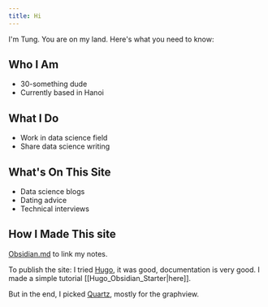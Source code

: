 ```yaml
---
title: Hi
---
```


I'm Tung. You are on my land. Here's what you need to know:

## Who I Am
- 30-something dude
- Currently based in Hanoi

## What I Do
- Work in data science field
- Share data science writing

## What's On This Site
- Data science blogs
- Dating advice
- Technical interviews

## How I Made This site

[Obsidian.md](https://obsidian.md/) to link my notes.

To publish the site: I tried [Hugo](https://gohugo.io/), it was good, documentation is very good. I made a simple tutorial [[Hugo_Obsidian_Starter|here]]. 

But in the end, I picked [Quartz](https://quartz.jzhao.xyz/), mostly for the graphview.


